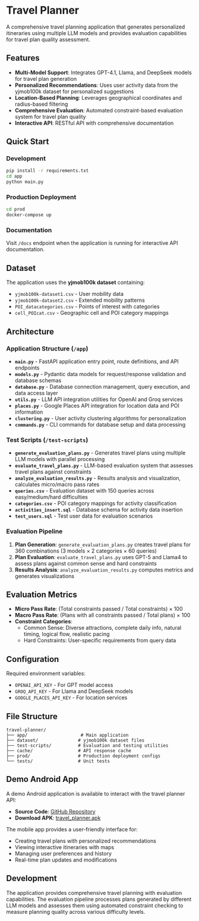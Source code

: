 # Travel Planner

A comprehensive travel planning application that generates personalized itineraries using multiple LLM models and provides evaluation capabilities for travel plan quality assessment.

## Features

- **Multi-Model Support**: Integrates GPT-4.1, Llama, and DeepSeek models for travel plan generation
- **Personalized Recommendations**: Uses user activity data from the yjmob100k dataset for personalized suggestions
- **Location-Based Planning**: Leverages geographical coordinates and radius-based filtering
- **Comprehensive Evaluation**: Automated constraint-based evaluation system for travel plan quality
- **Interactive API**: RESTful API with comprehensive documentation

## Quick Start

### Development
```bash
pip install -r requirements.txt
cd app
python main.py
```

### Production Deployment
```bash
cd prod
docker-compose up
```

### Documentation
Visit `/docs` endpoint when the application is running for interactive API documentation.

## Dataset

The application uses the **yjmob100k dataset** containing:
- `yjmob100k-dataset1.csv` - User mobility data
- `yjmob100k-dataset2.csv` - Extended mobility patterns  
- `POI_datacategories.csv` - Points of interest with categories
- `cell_POIcat.csv` - Geographic cell and POI category mappings

## Architecture

### Application Structure (`/app`)

- **`main.py`** - FastAPI application entry point, route definitions, and API endpoints
- **`models.py`** - Pydantic data models for request/response validation and database schemas
- **`database.py`** - Database connection management, query execution, and data access layer
- **`utils.py`** - LLM API integration utilities for OpenAI and Groq services
- **`places.py`** - Google Places API integration for location data and POI information
- **`clustering.py`** - User activity clustering algorithms for personalization
- **`commands.py`** - CLI commands for database setup and data processing

### Test Scripts (`/test-scripts`)

- **`generate_evaluation_plans.py`** - Generates travel plans using multiple LLM models with parallel processing
- **`evaluate_travel_plans.py`** - LLM-based evaluation system that assesses travel plans against constraints
- **`analyze_evaluation_results.py`** - Results analysis and visualization, calculates micro/macro pass rates
- **`queries.csv`** - Evaluation dataset with 150 queries across easy/medium/hard difficulties
- **`categories.csv`** - POI category mappings for activity classification
- **`activities_insert.sql`** - Database schema for activity data insertion
- **`test_users.sql`** - Test user data for evaluation scenarios

### Evaluation Pipeline

1. **Plan Generation**: `generate_evaluation_plans.py` creates travel plans for 360 combinations (3 models × 2 categories × 60 queries)
2. **Plan Evaluation**: `evaluate_travel_plans.py` uses GPT-5 and Llama4 to assess plans against common sense and hard constraints
3. **Results Analysis**: `analyze_evaluation_results.py` computes metrics and generates visualizations

## Evaluation Metrics

- **Micro Pass Rate**: (Total constraints passed / Total constraints) × 100
- **Macro Pass Rate**: (Plans with all constraints passed / Total plans) × 100
- **Constraint Categories**:
  - Common Sense: Diverse attractions, complete daily info, natural timing, logical flow, realistic pacing
  - Hard Constraints: User-specific requirements from query data

## Configuration

Required environment variables:
- `OPENAI_API_KEY` - For GPT model access
- `GROQ_API_KEY` - For Llama and DeepSeek models
- `GOOGLE_PLACES_API_KEY` - For location services

## File Structure

```
travel-planner/
├── app/                    # Main application
├── dataset/               # yjmob100k dataset files
├── test-scripts/          # Evaluation and testing utilities
├── cache/                 # API response cache
├── prod/                  # Production deployment configs
└── tests/                 # Unit tests
```

## Demo Android App

A demo Android application is available to interact with the travel planner API:

- **Source Code**: [GitHub Repository](https://github.com/hasaansworld/travel-planner-app)
- **Download APK**: [travel_planner.apk]([/travel_planner.apk](https://github.com/hasaansworld/travel-planner/releases/download/v1.0/travel_planner.apk))

The mobile app provides a user-friendly interface for:
- Creating travel plans with personalized recommendations
- Viewing interactive itineraries with maps
- Managing user preferences and history
- Real-time plan updates and modifications

## Development

The application provides comprehensive travel planning with evaluation capabilities. The evaluation pipeline processes plans generated by different LLM models and assesses them using automated constraint checking to measure planning quality across various difficulty levels.
